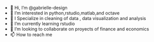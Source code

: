 - 👋 Hi, I’m @gabrielle-design
- 👀 I’m interested in python,rstudio,matlab,and octave
- 👀 I Specialize in cleaning of data , data visualization and analysis
- 🌱 I’m currently learning rstudio
- 💞️ I’m looking to collaborate on proyects of finance and economics
- 📫 How to reach me 

<!---
gabrielle-design/gabrielle-design is a ✨ special ✨ repository because its `README.md` (this file) appears on your GitHub profile.
You can click the Preview link to take a look at your changes.
--->
